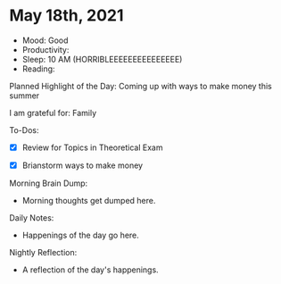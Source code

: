# May 18th, 2021

- Mood: Good
- Productivity: 
- Sleep: 10 AM (HORRIBLEEEEEEEEEEEEEEE)
- Reading: 

Planned Highlight of the Day: Coming up with ways to make money this summer

I am grateful for: Family

To-Dos:
- [x] Review for Topics in Theoretical Exam
- [x] Brianstorm ways to make money


Morning Brain Dump:
- Morning thoughts get dumped here.

Daily Notes:
- Happenings of the day go here.


Nightly Reflection: 
- A reflection of the day's happenings.





